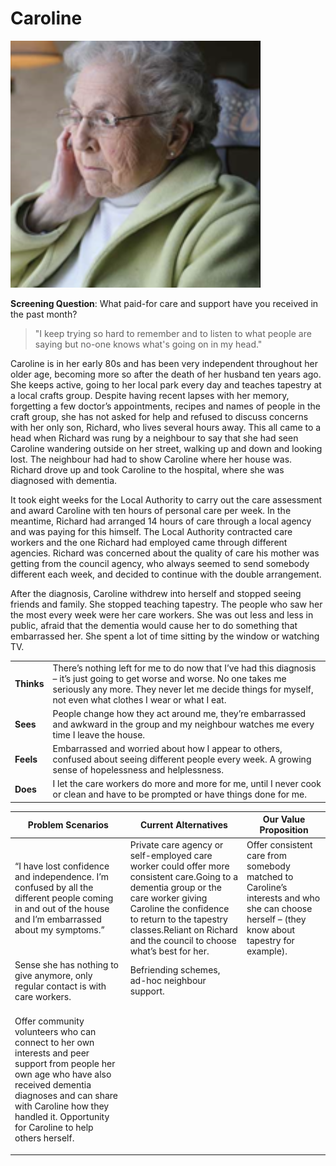 # Caroline

![](<../../../.gitbook/assets/image (9).png>)

**Screening Question**: What paid-for care and support have you received in the past month?

> "I keep trying so hard to remember and to listen to what people are saying but no-one knows what's going on in my head."

Caroline is in her early 80s and has been very independent throughout her older age, becoming more so after the death of her husband ten years ago. She keeps active, going to her local park every day and teaches tapestry at a local crafts group. Despite having recent lapses with her memory, forgetting a few doctor’s appointments, recipes and names of people in the craft group, she has not asked for help and refused to discuss concerns with her only son, Richard, who lives several hours away. This all came to a head when Richard was rung by a neighbour to say that she had seen Caroline wandering outside on her street, walking up and down and looking lost. The neighbour had had to show Caroline where her house was. Richard drove up and took Caroline to the hospital, where she was diagnosed with dementia.

It took eight weeks for the Local Authority to carry out the care assessment and award Caroline with ten hours of personal care per week. In the meantime, Richard had arranged 14 hours of care through a local agency and was paying for this himself. The Local Authority contracted care workers and the one Richard had employed came through different agencies. Richard was concerned about the quality of care his mother was getting from the council agency, who always seemed to send somebody different each week, and decided to continue with the double arrangement.

After the diagnosis, Caroline withdrew into herself and stopped seeing friends and family. She stopped teaching tapestry. The people who saw her the most every week were her care workers. She was out less and less in public, afraid that the dementia would cause her to do something that embarrassed her. She spent a lot of time sitting by the window or watching TV.

|            |                                                                                                                                                                                                                                           |
| ---------- | ----------------------------------------------------------------------------------------------------------------------------------------------------------------------------------------------------------------------------------------- |
| **Thinks** | There’s nothing left for me to do now that I’ve had this diagnosis – it’s just going to get worse and worse. No one takes me seriously any more. They never let me decide things for myself, not even what clothes I wear or what I eat.  |
| **Sees**   | People change how they act around me, they’re embarrassed and awkward in the group and my neighbour watches me every time I leave the house.                                                                                              |
| **Feels**  | Embarrassed and worried about how I appear to others, confused about seeing different people every week. A growing sense of hopelessness and helplessness.                                                                                |
| **Does**   | I let the care workers do more and more for me, until I never cook or clean and have to be prompted or have things done for me.                                                                                                           |



| **Problem Scenarios**                                                                                                                                     | **Current Alternatives**                                                                                                                                                                                                                                          | **Our Value Proposition**                                                                                                                                                                                                                                        |
| --------------------------------------------------------------------------------------------------------------------------------------------------------- | ----------------------------------------------------------------------------------------------------------------------------------------------------------------------------------------------------------------------------------------------------------------- | ---------------------------------------------------------------------------------------------------------------------------------------------------------------------------------------------------------------------------------------------------------------- |
| “I have lost confidence and independence. I’m confused by all the different people coming in and out of the house and I’m embarrassed about my symptoms.” | Private care agency or self-employed care worker could offer more consistent care.Going to a dementia group or the care worker giving Caroline the confidence to return to the tapestry classes.Reliant on Richard and the council to choose what’s best for her. | Offer consistent care from somebody matched to Caroline’s interests and who she can choose herself – (they know about tapestry for example).                                                                                                                     |
| Sense she has nothing to give anymore, only regular contact is with care workers.                                                                         | Befriending schemes, ad-hoc neighbour support.                                                                                                                                                                                                                    | <p>
<br>Offer community volunteers who can connect to her own interests and peer support from people her own age who have also received dementia diagnoses and can share with Caroline how they handled it. Opportunity for Caroline to help others herself.</p> |
